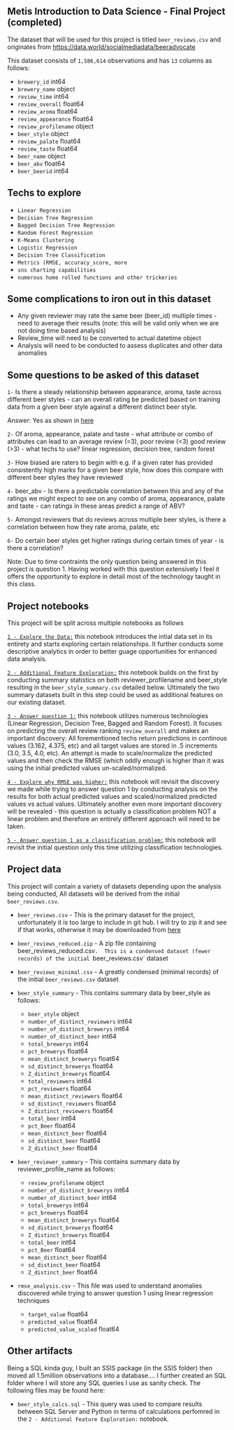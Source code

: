## Metis Introduction to Data Science - Final Project (completed)

The dataset that will be used for this project is titled `beer_reviews.csv` and originates from https://data.world/socialmediadata/beeradvocate

This dataset consists of `1,586,614` observations and has `13` columns as follows:
* `brewery_id`            int64
* `brewery_name`          object
* `review_time`           int64
* `review_overall`        float64
* `review_aroma`          float64
* `review_appearance`     float64
* `review_profilename`    object
* `beer_style`            object
* `review_palate`         float64
* `review_taste`          float64
* `beer_name`             object
* `beer_abv`              float64
* `beer_beerid`           int64

## Techs to explore
* `Linear Regression`
* `Decision Tree Regression`
* `Bagged Decision Tree Regression`
* `Random Forest Regression`
* `K-Means Clustering`
* `Logistic Regression`
* `Decision Tree Classification`
* `Metrics (RMSE, accuracy_score, more`
* `sns charting capabilities`
* `numerous home rolled functions and other trickeries`


## Some complications to iron out in this dataset
* Any given reviewer may rate the same beer (beer_id) multiple times - need to average their results (note: this will be valid only when we are not doing time based analysis)
* Review_time will need to be converted to actual datetime object
* Analysis will need to be conducted to assess duplicates and other data anomalies

## Some questions to be asked of this dataset
`1-` Is there a steady relationship between appearance, aroma, taste across different beer styles - can an overall rating be predicted based on training data from a given beer style against a different distinct beer style.  

Answer:  Yes as shown in [here](https://github.com/tomdynares/BeerRatings/blob/master/notebooks/5%20-%20Answer%20question%201%20as%20a%20classification%20problem.pynb)

`2-` Of aroma, appearance, palate and taste - what attribute or combo of attributes can lead to an average review (=3), poor review (<3) good review (>3) - what techs to use? linear regression, decision tree, random forest

`3-` How biased are raters to begin with e.g.  if a given rater has provided consistently high marks for a given beer style, how does this compare with different beer styles they have reviewed

`4-` beer_abv - Is there a predictable correlation between this and any of the ratings we might expect to see on any combo of aroma, appearance, palate and taste - can ratings in these areas predict a range of ABV? 

`5-` Amongst reviewers that do reviews across multiple beer styles, is there a correlation between how they rate aroma, palate, etc

`6-` Do certain beer styles get higher ratings during certain times of year - is there a correlation?

Note: Due to time contraints the only question being answered in this project is question 1.  Having worked with this question extensively I feel it offers the opportunity to explore in detail most of the technology taught in this class.

## Project notebooks
This project will be split across multiple notebooks as follows

[`1 - Explore the Data:`](https://github.com/tomdynares/BeerRatings/blob/master/notebooks/1-Explore%20Data.ipynb) this notebook introduces the intial data set in its entirety and starts exploring certain relationships. It further conducts some descriptive analytics in order to better guage opportunities for enhanced data analysis.

[`2 - Additional Feature Exploration:`](https://github.com/tomdynares/BeerRatings/blob/master/notebooks/2%20-%20Additional%20Feature%20Exploration.ipynb) this notebook builds on the first by conducting summary statistics on both reviewer_profilename and beer_style resulting in the `beer_style_summary.csv` detailed below.  Ultimately the two summary datasets built in this step could be used as additional features on our existing dataset.

[`3 - Answer question 1:`](https://github.com/tomdynares/BeerRatings/blob/master/notebooks/3%20-%20Answer%20question%201.ipynb) this notebook utilizes numerous technologies (Linear Regression, Decision Tree, Bagged and Random Forest).  It focuses on predicting the overall review ranking `review_overall` and makes an important discovery: All forementioned techs return predictions in continous values (3.162, 4.375, etc) and all target values are stored in .5 increments (3.0, 3.5, 4.0, etc).  An attempt is made to scale/normalize the predicted values and then check the RMSE (which oddly enough is higher than it was using the initial predicted values un-scaled/normalized.

[`4 - Explore why RMSE was higher:`](https://github.com/tomdynares/BeerRatings/blob/master/notebooks/4%20-%20Explore%20why%20RMSE%20was%20higher.ipynb) this notebook will revisit the discovery we made while trying to answer question 1 by conducting analysis on the results for both actual predicted values and scaled/normalized predicted values vs actual values.  Ultimately another even more important discovery will be revealed - this question is actually a classification problem NOT a linear problem and therefore an entirely different approach will need to be taken.

[`5 - Answer question 1 as a classification problem:`](https://github.com/tomdynares/BeerRatings/blob/master/notebooks/5%20-%20Answer%20Question%201%20as%20a%20classification%20problem.ipynb) this notebook will revisit the initial question only this time utilizing classification technologies.


## Project data
This project will contain a variety of datasets depending upon the analysis being conducted,  All datasets will be derived from the initial `beer_reviews.csv`.

* `beer_reviews.csv` - This is the primary dataset for the project, unfortunately it is too large to include in git hub.  I will try to zip it and see if that works, otherwise it may be downloaded from [here](https://data.world/socialmediadata/beeradvocate)

* `beer_reviews_reduced.zip` - A zip file containing beer_reviews_reduced.csv`.  This is a condensed dataset (fewer records) of the initial `beer_reviews.csv` dataset
 
* `beer_reviews_minimal.csv` - A greatly condensed (minimal records) of the initial `beer_reviews.csv` dataset

* `beer_style_summary` - This contains summary data by beer_style as follows:
	* `beer_style`      				object
	* `number_of_distinct_reviewers`    int64
	* `number_of_distinct_brewerys`     int64
	* `number_of_distinct_beer`         int64
	* `total_brewerys`                  int64
	* `pct_brewerys`                    float64
	* `mean_distinct_brewerys`          float64
	* `sd_distinct_brewerys`            float64
	* `Z_distinct_brewerys`             float64
	* `total_reviewers`                 int64
	* `pct_reviewers`                   float64
	* `mean_distinct_reviewers`         float64
	* `sd_distinct_reviewers`           float64
	* `Z_distinct_reviewers`            float64
	* `total_beer`                      int64
	* `pct_Beer`                        float64
	* `mean_distinct_beer`              float64
	* `sd_distinct_beer`                float64
	* `Z_distinct_beer`                 float64

* `beer_reviewer_summary` - This contains summary data by reviewer_profile_name as follows:
	* `review_profilename`      		object
	* `number_of_distinct_brewerys`     int64
	* `number_of_distinct_beer`         int64
	* `total_brewerys`                  int64
	* `pct_brewerys`                    float64
	* `mean_distinct_brewerys`          float64
	* `sd_distinct_brewerys`            float64
	* `Z_distinct_brewerys`             float64
	* `total_beer`                      int64
	* `pct_Beer`                        float64
	* `mean_distinct_beer`              float64
	* `sd_distinct_beer`                float64
	* `Z_distinct_beer`                 float64
	
* `rmse_analysis.csv` - This file was used to understand anomalies discovered while trying to answer question 1 using linear regression techniques
	* `target_value`       				float64
	* `predicted_value`           		float64
	* `predicted_value_scaled`          float64
			


## Other artifacts
Being a SQL kinda guy, I built an SSIS package (in the SSIS folder) then moved all 1.5million observations into a database.... I further created an SQL folder where I will store any SQL queries I use as sanity check.  The following files may be found here:

* `beer_style_calcs.sql` - This query was used to compare results between SQL Server and Python in terms of calculations perfomred in the `2 - Additional Feature Exploration:` notebook.